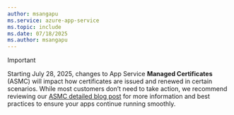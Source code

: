 ```yaml
---
author: msangapu
ms.service: azure-app-service
ms.topic: include
ms.date: 07/18/2025
ms.author: msangapu
---
```


> [!IMPORTANT]
> Starting July 28, 2025, changes to App Service **Managed Certificates** (ASMC) will impact how certificates are issued and renewed in certain scenarios. While most customers don’t need to take action, we recommend reviewing our [ASMC detailed blog post](https://go.microsoft.com/fwlink/?linkid=2328307) for more information and best practices to ensure your apps continue running smoothly.
>